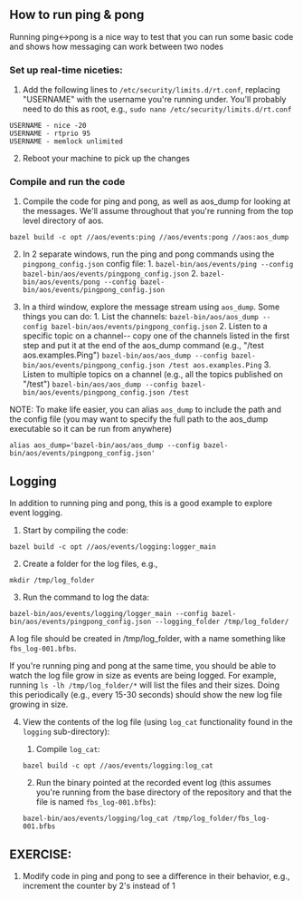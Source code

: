 ## How to run ping & pong

Running ping<->pong is a nice way to test that you can run some basic code and shows how messaging can work between two nodes

### Set up real-time niceties:
  1. Add the following lines to `/etc/security/limits.d/rt.conf`, replacing "USERNAME" with the username you're running under.  You'll probably need to do this as root, e.g., `sudo nano /etc/security/limits.d/rt.conf`
```
USERNAME - nice -20
USERNAME - rtprio 95
USERNAME - memlock unlimited
```

  2. Reboot your machine to pick up the changes

### Compile and run the code
  1. Compile the code for ping and pong, as well as aos_dump for looking at the messages.  We'll assume throughout that you're running from the top level directory of aos.
  ```
  bazel build -c opt //aos/events:ping //aos/events:pong //aos:aos_dump
  ```

  2. In 2 separate windows, run the ping and pong commands using the `pingpong_config.json` config file:
    1. `bazel-bin/aos/events/ping --config bazel-bin/aos/events/pingpong_config.json`
    2. `bazel-bin/aos/events/pong --config bazel-bin/aos/events/pingpong_config.json`

  3. In a third window, explore the message stream using `aos_dump`.  Some things you can do:
    1. List the channels:
       `bazel-bin/aos/aos_dump --config bazel-bin/aos/events/pingpong_config.json`
    2. Listen to a specific topic on a channel-- copy one of the channels listed in the first step and put it at the end of the aos_dump command (e.g., "/test aos.examples.Ping")
       `bazel-bin/aos/aos_dump --config bazel-bin/aos/events/pingpong_config.json /test aos.examples.Ping`
    3. Listen to multiple topics on a channel (e.g., all the topics published on "/test")
       `bazel-bin/aos/aos_dump --config bazel-bin/aos/events/pingpong_config.json /test`


NOTE: To make life easier, you can alias `aos_dump` to include the path and the config file (you may want to specify the full path to the aos_dump executable so it can be run from anywhere)
```
alias aos_dump='bazel-bin/aos/aos_dump --config bazel-bin/aos/events/pingpong_config.json'
```

## Logging

In addition to running ping and pong, this is a good example to explore event logging.

  1. Start by compiling the code:
  ```
  bazel build -c opt //aos/events/logging:logger_main
  ```

  2. Create a folder for the log files, e.g., 
  ```
  mkdir /tmp/log_folder
  ```

  3. Run the command to log the data:
  ```
  bazel-bin/aos/events/logging/logger_main --config bazel-bin/aos/events/pingpong_config.json --logging_folder /tmp/log_folder/
  ```

A log file should be created in /tmp/log_folder, with a name something like `fbs_log-001.bfbs`.

If you're running ping and pong at the same time, you should be able to watch the log file grow in size as events are being logged.  For example, running `ls -lh /tmp/log_folder/*` will list the files and their sizes.  Doing this periodically (e.g., every 15-30 seconds) should show the new log file growing in size.

   4. View the contents of the log file (using `log_cat` functionality found in the `logging` sub-directory):
      1. Compile `log_cat`:
      ```
      bazel build -c opt //aos/events/logging:log_cat
      ```

      2. Run the binary pointed at the recorded event log (this assumes you're running from the base directory of the repository and that the file is named `fbs_log-001.bfbs`):
      ```
      bazel-bin/aos/events/logging/log_cat /tmp/log_folder/fbs_log-001.bfbs
      ```

## EXERCISE:
   1. Modify code in ping and pong to see a difference in their behavior, e.g., increment the counter by 2's instead of 1
